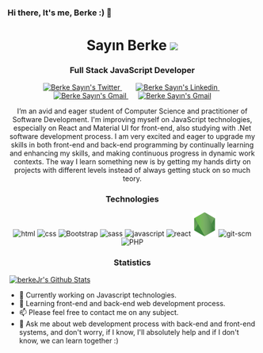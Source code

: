### Hi there, It's me, Berke :) 👋


<h1 align="center">Sayın Berke <img src="https://media.giphy.com/media/hvRJCLFzcasrR4ia7z/giphy.gif" width="25px"></h1>

<h3 align="center">Full Stack JavaScript Developer</h3>

<p align="center">
  <a href="https://twitter.com/sayinberkesayin" style="margin:0 10px">
    <img alt="Berke Sayın's Twitter" width="22px" src="https://raw.githubusercontent.com/peterthehan/peterthehan/master/assets/twitter.svg" />
  </a>&nbsp;
  <a href="https://www.linkedin.com/in/sayin-berke/" style="margin:0 10px">
    <img alt="Berke Sayın's Linkedin" width="22px" src="https://raw.githubusercontent.com/peterthehan/peterthehan/master/assets/linkedin.svg" />
  </a>&nbsp;
  <a href="mailto:sayinberkesayin@gmail.com" style="margin:0 10px">
    <img alt="Berke Sayın's Gmail" width="30px" src="https://raw.githubusercontent.com/jzsfkzm/color-icons-for-gmail/master/resources/Gmail-Icon.png" />
  </a>

  <a href="https://sayinberkesayin.medium.com" style="margin:0 10px">
    <img alt="Berke Sayın's Gmail" width="30px" src="https://upload.wikimedia.org/wikipedia/commons/thumb/e/ec/Medium_logo_Monogram.svg/768px-Medium_logo_Monogram.svg.png" />
  </a>
</p>

<p align="center">I’m an avid and eager student of Computer Science and practitioner of Software Development. I'm improving myself on JavaScript technologies, especially on React and Material UI for front-end, also studying with .Net software development process. I am very excited and eager to upgrade my skills in both front-end and back-end programming by continually learning and enhancing my skills, and making continuous progress in dynamic work contexts. The way I learn something new is by getting my hands dirty on projects with different levels instead of always getting stuck on so much teory.</p>

<h3 align="center">Technologies</h3>

<p align="center">
<img src="https://raw.githubusercontent.com/rahul-jha98/github_readme_icons/main/language_and_tools/square/html/html.svg" alt="html" height="42px"/>
<img src="https://raw.githubusercontent.com/rahul-jha98/github_readme_icons/main/language_and_tools/square/css/css.svg" alt="css" height="42px"/>
<img src="https://cdn.worldvectorlogo.com/logos/bootstrap-4.svg" width="48" height="48" alt="Bootstrap" />  
<img src="https://raw.githubusercontent.com/rahul-jha98/github_readme_icons/main/language_and_tools/square/sass/sass.svg" alt="sass" height="42px"/>
<img src="https://raw.githubusercontent.com/rahul-jha98/github_readme_icons/main/language_and_tools/square/javascript/javascript.svg" alt="javascript" height="42px"/>
<img src="https://raw.githubusercontent.com/rahul-jha98/github_readme_icons/main/language_and_tools/square/react/react.svg" alt="react" height="42px"/>
<img src="https://raw.githubusercontent.com/github/explore/80688e429a7d4ef2fca1e82350fe8e3517d3494d/topics/nodejs/nodejs.png" width="48" height="48" alt="Node JS" />
<img src="https://raw.githubusercontent.com/rahul-jha98/github_readme_icons/main/language_and_tools/square/git-scm/git-scm.svg" alt="git-scm" height="42px"/>
<img src="https://i.ibb.co/LzmYpDX/146-1466902-php-logo-png-transparent-php-logo-png-png-removebg-preview.png" width="48" height="48" alt="PHP" />

</p>

<h3 align="center">Statistics</h3>


<a href="https://git.io/streak-stats"><img alt="" src="https://github-readme-streak-stats.herokuapp.com/?user=berkeJr&theme=vue-dark&hide_border=true" height="162px" /></a>
<a href="https://github.com/anuraghazra/github-readme-stats"><img alt="berkeJr's Github Stats" src="https://denvercoder1-github-readme-stats.vercel.app/api/?username=berkeJr&show_icons=true&count_private=true&theme=vue-dark&hide_border=true" height="162px"/></a>



- 🔭 Currently working on Javascript technologies.
- 🌱 Learning front-end and back-end web development process.
- 📫 Please feel free to contact me on any subject.
- 💬 Ask me about web development process with back-end and front-end systems, and don't worry, if I know, I'll absolutely help and if I don't know, we can learn together :)



